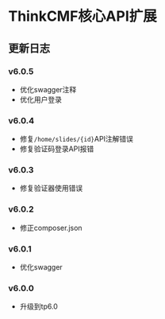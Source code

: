 ThinkCMF核心API扩展
===============

## 更新日志
### v6.0.5
* 优化swagger注释
* 优化用户登录

### v6.0.4
* 修复`/home/slides/{id}`API注解错误
* 修复验证码登录API报错

### v6.0.3
* 修复验证器使用错误

### v6.0.2
* 修正composer.json

### v6.0.1
* 优化swagger

### v6.0.0
* 升级到tp6.0
